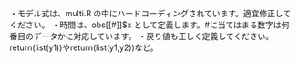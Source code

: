 ・モデル式は、multi.R の中にハードコーディングされています。適宜修正してください。
・時間は、obs[[#]]$x として定義します。#に当てはまる数字は何番目のデータかに対応しています。
・戻り値も正しく定義してください。return(list(y1))やreturn(list(y1,y2))など。
